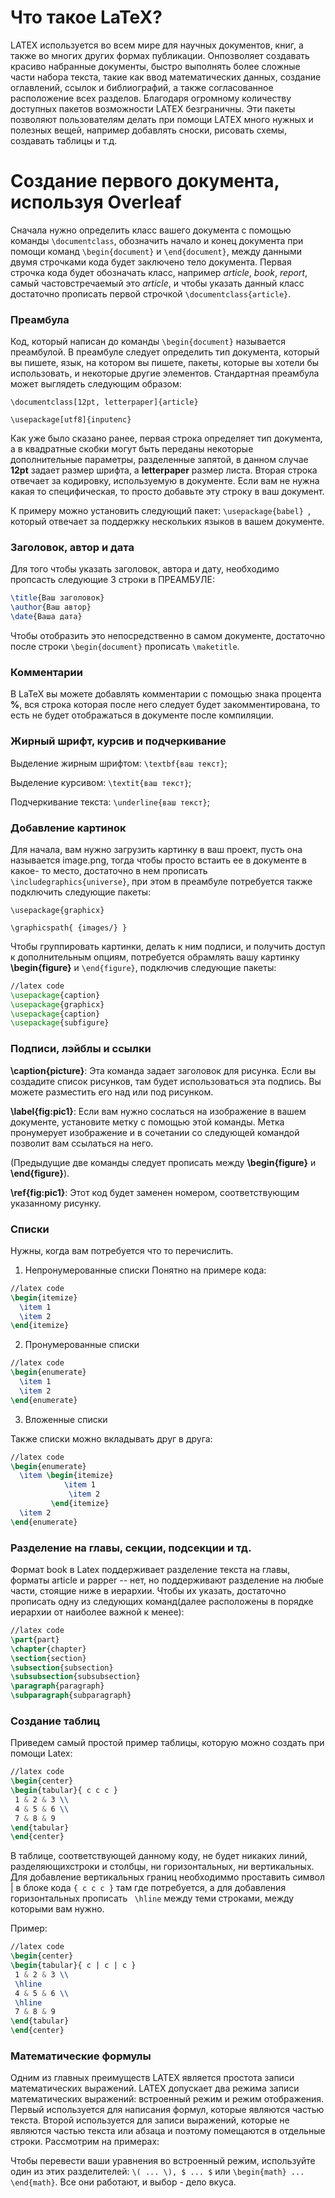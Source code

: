# Что такое LaTeX?

LATEX используется во всем мире для научных документов, книг, а также во многих других формах публикации. Онпозволяет создавать красиво набранные документы, быстро выполнять более сложные части набора текста, такие как ввод математических данных, создание оглавлений, ссылок и библиографий, а также согласованное расположение всех разделов. Благодаря огромному количеству доступных пакетов возможности LATEX безграничны. Эти пакеты позволяют пользователям делать при помощи LATEX много нужных и полезных вещей, например добавлять сноски, рисовать схемы, создавать таблицы и т.д.

# Создание первого документа, используя Overleaf

Сначала нужно определить класс вашего документа с помощью команды ```\documentclass```, обозначить начало и конец документа при помощи команд ```\begin{document}``` и ```\end{document}```, между данными двумя строчками кода будет заключено тело документа. Первая строчка кода будет обозначать класс, например *article*, *book*, *report*, самый частовстречаемый это *article*, и чтобы указать данный класс достаточно прописать первой строчкой ```\documentclass{article}```.

### Преамбула

Код, который написан до команды ```\begin{document}``` называется преамбулой. В преамбуле следует определить тип документа, который вы пишете, язык, на котором вы пишете, пакеты, которые вы хотели бы использовать, и некоторые другие элементов. Стандартная преамбула может выглядеть следующим образом: 

```\documentclass[12pt, letterpaper]{article}```

```\usepackage[utf8]{inputenc}```

Как уже было сказано ранее, первая строка определяет тип документа, а в квадратные скобки могут быть переданы некоторые дополнительные параметры, разделенные запятой, в данном случае **12pt** задает размер шрифта, а **letterpaper** размер листа. Вторая строка отвечает за кодировку, используемую в документе. Если вам не нужна какая то специфическая, то просто добавьте эту строку в ваш документ.

К примеру можно установить следующий пакет: ```\usepackage{babel} ```, который отвечает за поддержку нескольких языков в вашем документе.

### Заголовок, автор и дата

Для того чтобы указать заголовок, автора и дату, необходимо пропсасть следующие 3 строки в ПРЕАМБУЛЕ:

```latex
\title{Ваш заголовок}
\author{Ваш автор}
\date{Ваша дата}
```

Чтобы отобразить это непосредственно в самом документе, достаточно после строки ```\begin{document}``` прописать ```\maketitle```.

### Комментарии

В LaTeX вы можете добавлять комментарии с помощью знака процента **%**, вся строка которая после него следует будет закомментирована, то есть не будет отображаться в документе после компиляции.

### Жирный шрифт, курсив и подчеркивание

Выделение жирным шрифтом: ```\textbf{ваш текст}```;

Выделение курсивом: ```\textit{ваш текст}```;

Подчеркивание текста: ```\underline{ваш текст}```;

### Добавление картинок

Для начала, вам нужно загрузить картинку в ваш проект, пусть она называется image.png, тогда чтобы просто встаить ее в документе в какое- то место, достаточно в нем прописать ```\includegraphics{universe}```, при этом в преамбуле потребуется также подключить следующие пакеты:

```\usepackage{graphicx}```

```\graphicspath{ {images/} }```

Чтобы группировать картинки, делать к ним подписи, и получить доступ к дополнительным опциям, потребуется обрамлять вашу картинку **\begin{figure}** и ```\end{figure}```, подключив следующие пакеты:

```latex
//latex code
\usepackage{caption}  
\usepackage{graphicx}  
\usepackage{caption}
\usepackage{subfigure}
```

### Подписи, лэйблы и ссылки

**\caption{picture}**: Эта команда задает заголовок для рисунка. Если вы создадите список рисунков, там будет использоваться эта подпись. Вы можете разместить его над или под рисунком.

**\label{fig:pic1}**: Если вам нужно сослаться на изображение в вашем документе, установите метку с помощью этой команды. Метка пронумерует изображение и в сочетании со следующей командой позволит вам ссылаться на него.

(Предыдущие две команды следует прописать между **\begin{figure}** и **\end{figure}**).

**\ref{fig:pic1}**: Этот код будет заменен номером, соответствующим указанному рисунку.

### Списки
Нужны, когда вам потребуется что то перечислить.

1) Непронумерованные списки
Понятно на примере кода:
```latex
//latex code
\begin{itemize}
  \item 1
  \item 2
\end{itemize}
```

2) Пронумерованные списки
```latex
//latex code
\begin{enumerate}
  \item 1
  \item 2
\end{enumerate}
```

3) Вложенные списки

Также списки можно вкладывать друг в друга:
```latex
//latex code
\begin{enumerate}
  \item \begin{itemize}
            \item 1
             \item 2
         \end{itemize}
  \item 2
\end{enumerate}
```

### Разделение на главы, секции, подсекции и тд.

Формат book в Latex поддерживает разделение текста на главы, форматы article и papper -- нет, но поддерживают разделение на любые части, стоящие ниже в иерархии. Чтобы их указать, достаточно прописать одну из следующих команд(далее расположены в порядке иерархии от наиболее важной к менее):

```latex
//latex code
\part{part}
\chapter{chapter}
\section{section}
\subsection{subsection}
\subsubsection{subsubsection}
\paragraph{paragraph}
\subparagraph{subparagraph}
```


### Создание таблиц

Приведем самый простой пример таблицы, которую можно создать при помощи Latex:

```latex
//latex code
\begin{center}
\begin{tabular}{ c c c }
 1 & 2 & 3 \\ 
 4 & 5 & 6 \\  
 7 & 8 & 9    
\end{tabular}
\end{center}
```

В таблице, соответствующей данному коду, не будет никаких линий, разделяющихстроки и столбцы, ни горизонтальных, ни вертикальных.
Для добавление вертикальных границ необходиммо проставить символ | в блоке кода ``` { c c c } ``` там где потребуется, а для добавления горизонтальных прописать 
``` \hline``` между теми строками, между которыми вам нужно.

Пример:

```latex
//latex code
\begin{center}
\begin{tabular}{ c | c | c }
 1 & 2 & 3 \\ 
 \hline
 4 & 5 & 6 \\ 
 \hline
 7 & 8 & 9    
\end{tabular}
\end{center}
```
### Математические формулы

Одним из главных преимуществ LATEX является простота записи математических выражений. LATEX допускает два режима записи математических выражений: встроенный режим и режим отображения. Первый используется для написания формул, которые являются частью текста. Второй используется для записи выражений, которые не являются частью текста или абзаца и поэтому помещаются в отдельные строки. Рассмотрим на примерах:

Чтобы перевести ваши уравнения во встроенный режим, используйте один из этих разделителей: ```\( ... \), $ ... $``` или ```\begin{math} ... \end{math}```. Все они работают, и выбор - дело вкуса.

